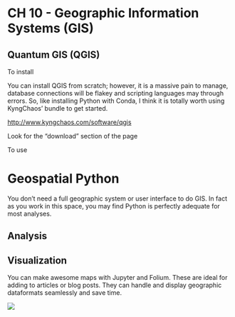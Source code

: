 # CH 10 - Geographic Information Systems \(GIS\)

## Quantum GIS \(QGIS\)

To install

You can install QGIS from scratch; however, it is a massive pain to manage, database connections will be flakey and scripting languages may through errors. So, like installing Python with Conda, I think it is totally worth using KyngChaos’ bundle to get started.

http://www.kyngchaos.com/software/qgis

Look for the “download” section of the page

To use

# Geospatial Python

You don’t need a full geographic system or user interface to do GIS. In fact as you work in this space, you may find Python is perfectly adequate for most analyses.

## Analysis

## Visualization

You can make awesome maps with Jupyter and Folium. These are ideal for adding to articles or blog posts. They can handle and display geographic dataformats seamlessly and save time.

![](https://lh6.googleusercontent.com/qBdSs8CCDMnPuxbkd-EYFjalXwRds2OoVvX2F4xiGrm4YFoi9KIMnAj9HGBtRQrVOYYTQKyknhEoDvYgrorVJI_pWBZnk5NroDJww-bUNbtzYXDsim9DHnXftcu5W1svO1jvVUTt)



